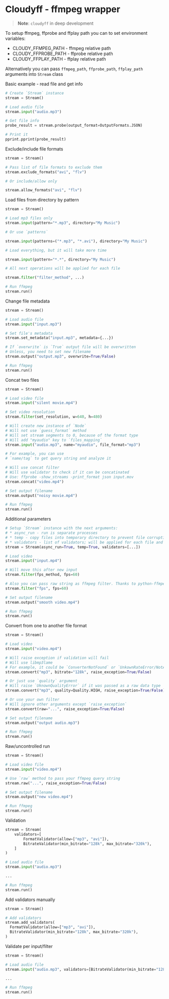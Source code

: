 # Cloudyff - ffmpeg wrapper

> **Note**: `cloudyff` in deep development

To setup ffmpeg, ffprobe and ffplay path you can to set environment variables:
* CLOUDY_FFMPEG_PATH - ffmpeg relative path
* CLOUDY_FFPROBE_PATH - ffprobe relative path
* CLOUDY_FFPLAY_PATH - ffplay relative path

Alternatively you can pass `ffmpeg_path`, `ffprobe_path`, `ffplay_path` arguments into `Stream` class

Basic example - read file and get info

```py
# Create `Stream` instance
stream = Stream()

# Load audio file
stream.input("audio.mp3")

# Get file info
probe_result = stream.probe(output_format=OutputFormats.JSON)

# Print it
pprint.pprint(probe_result)
```

Exclude/include file formats

```py
stream = Stream()

# Pass list of file formats to exclude them
stream.exclude_formats("avi", "flv")

# Or include/allow only

stream.allow_formats("avi", "flv")

```

Load files from directory by pattern

```py
stream = Stream()

# Load mp3 files only
stream.input(pattern="*.mp3", directory="My Music")

# Or use `patterns`

stream.input(patterns=("*.mp3", "*.avi"), directory="My Music")

# Load everything, but it will take more time

stream.input(pattern="*.*", directory="My Music")

# All next operations will be applied for each file

stream.filter("filter_method", ...)

# Run ffmpeg
stream.run()
```

Change file metadata

```py
stream = Stream()

# Load audio file
stream.input("input.mp3")

# Set file's metadata
stream.set_metadata("input.mp3", metadata={...})

# If `overwrite` is `True` output file will be overwritten
# Unless, you need to set new filename
stream.output("output.mp3", overwrite=True/False)

# Run ffmpeg
stream.run()
```

Concat two files

```py
stream = Stream()

# Load video file
stream.input("silent movie.mp4")

# Set video resolution
stream.filter(set_resolution, w=640, h=480)

# Will create new instance of `Node`
# Will not use `guess_format` method
# Will set stream segments to 0, because of the format type
# Will add "myaudio" key to `files_mapping`
stream.input("audio.mp3", name="myaudio", file_format="mp3")

# For example, you can use 
# `name/tag` to get query string and analyze it

# Will use concat filter
# Will use validator to check if it can be concatinated
# Use: ffprobe -show_streams -print_format json input.mov
stream.concat("video.mp4")

# Set output filename
stream.output("noisy movie.mp4")

# Run ffmpeg
stream.run()
```

Additional parameters

```py
# Setup `Stream` instance with the next arguments:
# * async_run - run is separate processes
# * temp - copy files into temporary directory to prevent file corruption and loses
# * validators - list of validators; will be applied for each file and filters
stream = Stream(async_run=True, temp=True, validators=[...])

# Load video
stream.input("input.mp4")

# Will move this after new input
stream.filter(fps_method, fps=60)

# Also you can pass raw string as ffmpeg filter. Thanks to python-ffmpeg repo it's cool
stream.filter("fps", fps=60)

# Set output filename
stream.output("smooth video.mp4")

# Run ffmpeg
stream.run()
```

Convert from one to another file format

```py
stream = Stream()

# Load video
stream.input("video.mp4")

# Will raise exception if validation will fail
# Will use libmp3lame
# For example, it could be `ConverterNotFound` or `UnkownRateError/NotApplicableRateError`
stream.convert("mp3", bitrate="128k", raise_exception=True/False)

# Or just use `quality` argument
# Will raise `UknownQualityError` if it was passed as a raw data type
stream.convert("mp3", quality=Quality.HIGH, raise_exception=True/False)

# Or use your own filter
# Will ignore other arguments except `raise_exception`
stream.convert(raw="...", raise_exception=True/False)

# Set output filename
stream.output("output audio.mp3")

# Run ffmpeg
stream.run()
```

Raw/uncontrolled run

```py
stream = Stream()

# Load video file
stream.input("video.mp4")

# Use `raw` method to pass your ffmpeg query string
stream.raw("...", raise_exception=True/False)

# Set output filename
stream.output("new video.mp4")

# Run ffmpeg
stream.run()
```

Validation

```py
stream = Stream(
	validators=[
		FormatValidator(allow=["mp3", "avi"]),
		BitrateValidator(min_bitrate="128k", max_bitrate="320k"),
	]
)

# Load audio file
stream.input("audio.mp3")

...

# Run ffmpeg
stream.run()
```

Add validators manually

```py
stream = Stream()

# Add validators
stream.add_validators(
  FormatValidator(allow=["mp3", "avi"]),
  BitrateValidator(min_bitrate="128k", max_bitrate="320k"),
)
```

Validate per input/filter

```py
stream = Stream()

# Load audio file
stream.input("audio.mp3", validators=[BitrateValidator(min_bitrate="128k", max_bitrate="320k")])

...

# Run ffmpeg
stream.run()
```
